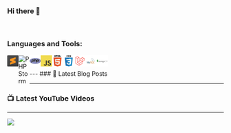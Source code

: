 ### Hi there 👋

<!--
**J2TeamNNL/J2TeamNNL** is a ✨ _special_ ✨ repository because its `README.md` (this file) appears on your GitHub profile.

Here are some ideas to get you started:

- 🔭 I’m currently working on ...
- 🌱 I’m currently learning ...
- 👯 I’m looking to collaborate on ...
- 🤔 I’m looking for help with ...
- 💬 Ask me about ...
- 📫 How to reach me: ...
- 😄 Pronouns: ...
- ⚡ Fun fact: ...
-->
<br />

### Languages and Tools:
<img align="left" alt="Sublime Text" width="26px" src="https://raw.githubusercontent.com/github/explore/78df643247d429f6cc873026c0622819ad797942/topics/sublime-text/sublime-text.png" />
<img align="left" alt="PHPStorm" width="26px" src="https://pbs.twimg.com/profile_images/1206598279439495168/8FUu0Muv_400x400.jpg" />
<img align="left" alt="PHP" width="26px" src="https://raw.githubusercontent.com/github/explore/78df643247d429f6cc873026c0622819ad797942/topics/php/php.png" />
<img align="left" alt="Javascript" width="26px" src="https://raw.githubusercontent.com/github/explore/78df643247d429f6cc873026c0622819ad797942/topics/javascript/javascript.png" />
<img align="left" alt="HTML" width="26px" src="https://raw.githubusercontent.com/github/explore/78df643247d429f6cc873026c0622819ad797942/topics/html/html.png" />
<img align="left" alt="CSS" width="26px" src="https://raw.githubusercontent.com/github/explore/78df643247d429f6cc873026c0622819ad797942/topics/css/css.png" />
<img align="left" alt="Laravel" width="26px" src="https://raw.githubusercontent.com/github/explore/78df643247d429f6cc873026c0622819ad797942/topics/laravel/laravel.png" />
<img align="left" alt="MySQL" width="26px" src="https://raw.githubusercontent.com/github/explore/78df643247d429f6cc873026c0622819ad797942/topics/mysql/mysql.png" />
<img align="left" alt="MongoDB" width="26px" src="https://raw.githubusercontent.com/github/explore/78df643247d429f6cc873026c0622819ad797942/topics/mongodb/mongodb.png" />


<br>
<br>
---
### 📕 Latest Blog Posts
<!-- BLOG-POST-LIST::START -->
<!-- BLOG-POST-LIST::END -->

---

### 📺 Latest YouTube Videos
<!-- YOUTUBE:START -->
<!-- YOUTUBE:END -->

---

<img align="left" src="https://github-readme-stats.vercel.app/api?username=J2TeamNNL&show_icons=true&hide_border=true" />
